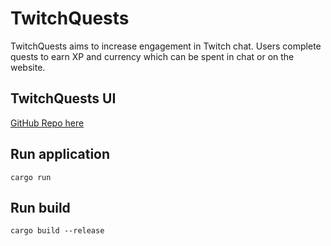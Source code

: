 # TwitchQuests 
TwitchQuests aims to increase engagement in Twitch chat. Users complete quests to earn XP and currency which can be spent in chat or on the website.

## TwitchQuests UI
[GitHub Repo here](https://github.com/Mstiekema/TwitchQuests.UI)

## Run application
`cargo run`

## Run build
`cargo build --release`